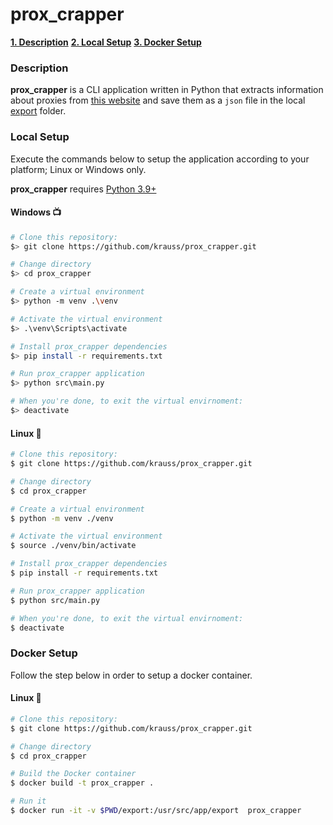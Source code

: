 # prox_crapper

[**1. Description**](#description)
[**2. Local Setup**](#local-setup)
[**3. Docker Setup**](#docker-setup)

### Description

**prox_crapper** is a CLI application written in Python that extracts information about proxies from [this website](http://www.freeproxylists.net) and save them as a `json` file in the local [export](export/) folder.

### Local Setup

Execute the commands below to setup the application according to your platform; Linux or Windows only.

**prox_crapper** requires [Python 3.9+](https://www.python.org/downloads/)

#### Windows :tv:

```sh
# Clone this repository:
$> git clone https://github.com/krauss/prox_crapper.git

# Change directory
$> cd prox_crapper

# Create a virtual environment
$> python -m venv .\venv

# Activate the virtual environment
$> .\venv\Scripts\activate

# Install prox_crapper dependencies
$> pip install -r requirements.txt

# Run prox_crapper application
$> python src\main.py

# When you're done, to exit the virtual envirnoment:
$> deactivate
```

#### Linux :penguin:

```sh
# Clone this repository:
$ git clone https://github.com/krauss/prox_crapper.git

# Change directory
$ cd prox_crapper

# Create a virtual environment
$ python -m venv ./venv

# Activate the virtual environment
$ source ./venv/bin/activate

# Install prox_crapper dependencies
$ pip install -r requirements.txt

# Run prox_crapper application
$ python src/main.py

# When you're done, to exit the virtual envirnoment:
$ deactivate
```

### Docker Setup

Follow the step below in order to setup a docker container.

#### Linux :penguin:

```sh
# Clone this repository:
$ git clone https://github.com/krauss/prox_crapper.git

# Change directory
$ cd prox_crapper

# Build the Docker container
$ docker build -t prox_crapper .

# Run it
$ docker run -it -v $PWD/export:/usr/src/app/export  prox_crapper

```